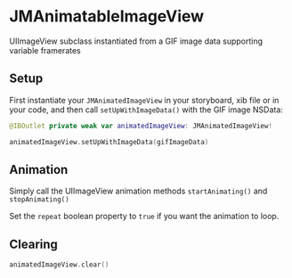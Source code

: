 # JMAnimatableImageView

UIImageView subclass instantiated from a GIF image data supporting variable framerates

## Setup

First instantiate your `JMAnimatedImageView` in your storyboard, xib file or in your code, and then call `setUpWithImageData()` with the GIF image NSData:

```swift
@IBOutlet private weak var animatedImageView: JMAnimatedImageView!

animatedImageView.setUpWithImageData(gifImageData)
```

## Animation

Simply call the UIImageView animation methods `startAnimating()` and `stopAnimating()`

Set the `repeat` boolean property to `true` if you want the animation to loop.

## Clearing

```swift
animatedImageView.clear()
```
